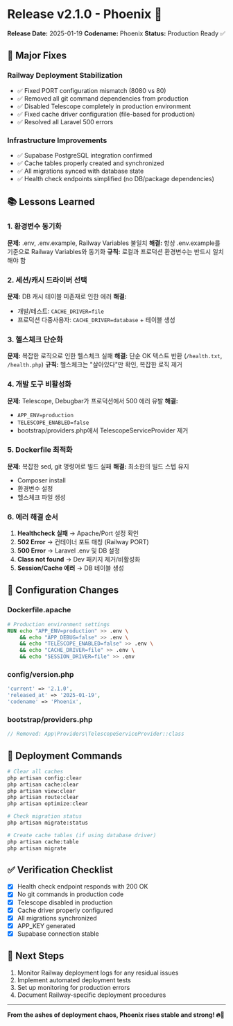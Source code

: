# Release v2.1.0 - Phoenix 🚀

**Release Date:** 2025-01-19
**Codename:** Phoenix
**Status:** Production Ready ✅

## 🎯 Major Fixes

### Railway Deployment Stabilization
- ✅ Fixed PORT configuration mismatch (8080 vs 80)
- ✅ Removed all git command dependencies from production
- ✅ Disabled Telescope completely in production environment
- ✅ Fixed cache driver configuration (file-based for production)
- ✅ Resolved all Laravel 500 errors

### Infrastructure Improvements
- ✅ Supabase PostgreSQL integration confirmed
- ✅ Cache tables properly created and synchronized
- ✅ All migrations synced with database state
- ✅ Health check endpoints simplified (no DB/package dependencies)

## 📚 Lessons Learned

### 1. 환경변수 동기화
**문제:** .env, .env.example, Railway Variables 불일치
**해결:** 항상 .env.example를 기준으로 Railway Variables와 동기화
**규칙:** 로컬과 프로덕션 환경변수는 반드시 일치해야 함

### 2. 세션/캐시 드라이버 선택
**문제:** DB 캐시 테이블 미존재로 인한 에러
**해결:**
- 개발/테스트: `CACHE_DRIVER=file`
- 프로덕션 다중사용자: `CACHE_DRIVER=database` + 테이블 생성

### 3. 헬스체크 단순화
**문제:** 복잡한 로직으로 인한 헬스체크 실패
**해결:** 단순 OK 텍스트 반환 (`/health.txt`, `/health.php`)
**규칙:** 헬스체크는 "살아있다"만 확인, 복잡한 로직 제거

### 4. 개발 도구 비활성화
**문제:** Telescope, Debugbar가 프로덕션에서 500 에러 유발
**해결:**
- `APP_ENV=production`
- `TELESCOPE_ENABLED=false`
- bootstrap/providers.php에서 TelescopeServiceProvider 제거

### 5. Dockerfile 최적화
**문제:** 복잡한 sed, git 명령어로 빌드 실패
**해결:** 최소한의 빌드 스텝 유지
- Composer install
- 환경변수 설정
- 헬스체크 파일 생성

### 6. 에러 해결 순서
1. **Healthcheck 실패** → Apache/Port 설정 확인
2. **502 Error** → 컨테이너 포트 매칭 (Railway PORT)
3. **500 Error** → Laravel .env 및 DB 설정
4. **Class not found** → Dev 패키지 제거/비활성화
5. **Session/Cache 에러** → DB 테이블 생성

## 🔧 Configuration Changes

### Dockerfile.apache
```dockerfile
# Production environment settings
RUN echo "APP_ENV=production" >> .env \
    && echo "APP_DEBUG=false" >> .env \
    && echo "TELESCOPE_ENABLED=false" >> .env \
    && echo "CACHE_DRIVER=file" >> .env \
    && echo "SESSION_DRIVER=file" >> .env
```

### config/version.php
```php
'current' => '2.1.0',
'released_at' => '2025-01-19',
'codename' => 'Phoenix',
```

### bootstrap/providers.php
```php
// Removed: App\Providers\TelescopeServiceProvider::class
```

## 🚀 Deployment Commands

```bash
# Clear all caches
php artisan config:clear
php artisan cache:clear
php artisan view:clear
php artisan route:clear
php artisan optimize:clear

# Check migration status
php artisan migrate:status

# Create cache tables (if using database driver)
php artisan cache:table
php artisan migrate
```

## ✅ Verification Checklist

- [x] Health check endpoint responds with 200 OK
- [x] No git commands in production code
- [x] Telescope disabled in production
- [x] Cache driver properly configured
- [x] All migrations synchronized
- [x] APP_KEY generated
- [x] Supabase connection stable

## 🔄 Next Steps

1. Monitor Railway deployment logs for any residual issues
2. Implement automated deployment tests
3. Set up monitoring for production errors
4. Document Railway-specific deployment procedures

---

**From the ashes of deployment chaos, Phoenix rises stable and strong! 🔥🦅**